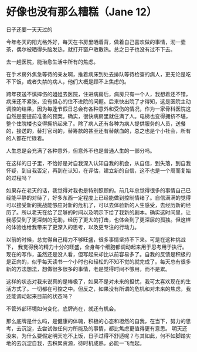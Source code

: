 # 好像也没有那么糟糕（Jane 12）

日子还要一天天过的

今年冬天的阳光格外好，每天在书房里晒着背，做着自己喜欢做的事情，沏一壶茶，偶尔被晒得头脑发热，就打开窗户散散热。总之日子也没有过不下去。

去一趟医院，能治愈生活中所有的焦虑。

在手术房外焦急等待的亲友啊，推着病床到处去排队等待检查的病人，更无论是吃不下饭，或者失禁的病人，他们大概是顾不上焦虑的。

跨年夜送不慎摔伤的姐姐去医院，住进病房后，病房只有一个人，我想着还不错，病床还不紧张，没有担心的住不进院的问题。后来快出院了才得知，这是医院主动调控的结果，因为每逢节假日总会有各种意外和受伤的情况，作为一家骨科医院这自然是要提前准备的预案。确实，很快病房里就住满了人。电梯也变得拥挤不堪，整个住院楼也变得拥挤起来了。除了病人还有各种为病人提供服务的人员，送餐的，接送的，替打官司的，替筹款的甚至还有替献血的，总之也是个小社会，所有的人都在忙碌着。

人生总是会充满了各种意外，但意外不也是普通人生的一部分吗。

在这样的日子里，不恰好是对自我深入认知自我的机会，从自信，到失落，到自我怀疑，到自我否定，再到在认知，在评估，建立新的自信，这不也是一个周而复始的过程吗？

如果存在老天的话，我觉得对我也是特别照顾的。前几年总觉得很多的事情自己已经能平静的对待了，好多东西一定程度上已经能做到控制情绪了。自信满满的觉得可以接受新的挑战能够应对新的危机了，可以去体验新的人生感受，去经历新的经历了。所以老天在给了足够的时间以及明示下给了我新的剧本。确实这时间里，让我感受到了更深刻的无助，经历了更大的打击，也体会到了更深层的孤独。但这样的体验也给我带来了更深入的思考，以及更专注的行动力。

以前的时候，总觉得自己精力不够旺盛，很多事情坚持不下来。可是在这种挑战下， 我觉得我的精力十分的旺盛，全身每个细胞都调动起来用于思考用于执行。现在的写作，虽然还是没人看，但写起来却比以前容易多了。自我的反馈是积极的是正向的，似乎每天读书一个小时也和轻松的不知不觉的就完成了。每天总有很多新的方法想法，想做很多很多的事情，老是觉得时间不够用，而不是累。

这样的状态对我来说真的是棒极了，如果不是对未来的担忧，我可太喜欢现在的生活方式了。一切都在可控之中。但反之，如果没有所谓的危机和对未来的焦虑，我还能调动起来目前的状态吗？

不管外部环境如何变化，底牌尚在，就还有机会。

那么底牌是什么吗，是健康的体魄，积极的心态和坦然的自我，在当下，努力的思考，去沉淀，去尝试做任何力所能及的事情，都比焦虑更值得更有意思。 明天还没来，为什么要假定明天吃不上饭，日子过得不舒适呢？与其如此，何不如脚踏实地的去沉淀自我，去积累资源，待时机成熟，必能一飞而起。